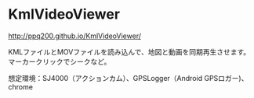 # KmlVideoViewer
http://ppq200.github.io/KmlVideoViewer/

KMLファイルとMOVファイルを読み込んで、地図と動画を同期再生させます。
マーカークリックでシークなど。

想定環境：SJ4000（アクションカム）、GPSLogger（Android GPSロガー)、chrome
